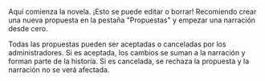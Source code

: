 Aquí comienza la novela. ¡Esto se puede editar o borrar! Recomiendo crear una nueva propuesta en la pestaña "Propuestas" y empezar una narración desde cero.

Todas las propuestas pueden ser aceptadas o canceladas por los administradores. Si es aceptada, los cambios se suman a la narración y forman parte de la historia. Si es cancelada, se rechaza la propuesta y la narración no se verá afectada.